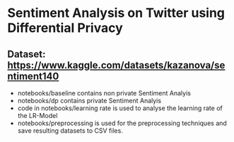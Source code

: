 # Sentiment Analysis on Twitter using Differential Privacy
 
## Dataset: https://www.kaggle.com/datasets/kazanova/sentiment140 

- notebooks/baseline contains non private Sentiment Analyis
- notebooks/dp contains private Sentiment Analyis
- code in notebooks/learning rate is used to analyse the learning rate of the LR-Model
- notebooks/preprocessing is used for the preprocessing techniques and save resulting datasets to CSV files.
